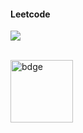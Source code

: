 <h4 align="left">Leetcode</h4>
<p align="left">
  <img  align=top flex-grow=1 src="https://leetcard.jacoblin.cool/cyberpsych?theme=dark&font=Arial&ext=heatmap" />  
</p>
<br>
<a href="https://leetcode.com/cyberpsych/" target="_blank"><img align="center" src="https://assets.leetcode.com/static_assets/marketing/2024-50-lg.png" alt="bdge" height="100" width="100" /></a>
